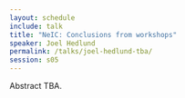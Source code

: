 ```yaml
---
layout: schedule
include: talk
title: "NeIC: Conclusions from workshops"
speaker: Joel Hedlund
permalink: /talks/joel-hedlund-tba/
session: s05
---
```


Abstract TBA.
